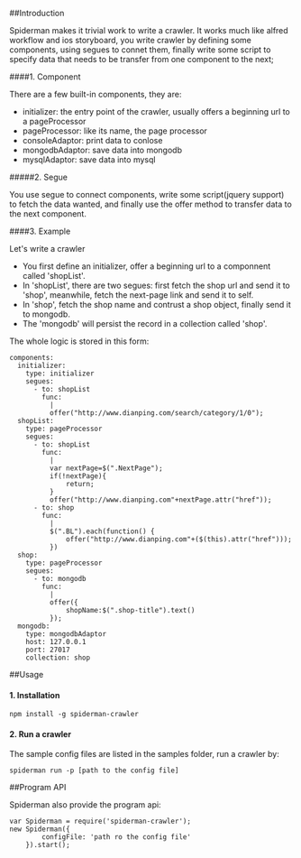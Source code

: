 ##Introduction

Spiderman makes it trivial work to write a crawler. It
 works much like alfred workflow and ios storyboard, you write crawler by defining some components, using segues to connet them, finally write some script to specify data that needs to be transfer from one component to the next;

####1. Component

There are a few built-in components, they are:

* initializer: the entry point of the crawler, usually offers a beginning url to a pageProcessor
* pageProcessor: like its name, the page processor
* consoleAdaptor: print  data to conlose 
* mongodbAdaptor:  save data into mongodb
* mysqlAdaptor: save data into mysql

#####2. Segue

You use segue to connect components, write some script(jquery support) to fetch the data wanted, and finally use the offer method to transfer data to the next component.

####3. Example

Let's write a crawler

* You first define an initializer, offer a beginning url to a componnent called 'shopList'.
* In 'shopList', there are two segues: first fetch the shop url and send it to 'shop', meanwhile, fetch the next-page link and send it to self.
* In 'shop', fetch the shop name and contrust a shop object, finally send it to mongodb.
* The 'mongodb' will persist the record in a collection called 'shop'.


The whole logic is stored in this form:


	components:
	  initializer:   
	    type: initializer
	    segues:
	      - to: shopList
	        func: 
	          |
	          offer("http://www.dianping.com/search/category/1/0");
	  shopList:   
	    type: pageProcessor
	    segues:
	      - to: shopList
	        func: 
	          |
	          var nextPage=$(".NextPage");
	          if(!nextPage){
	          	  return;
	          }         
	          offer("http://www.dianping.com"+nextPage.attr("href"));
	      - to: shop
	        func: 
	          |
	          $(".BL").each(function() {
	          	  offer("http://www.dianping.com"+($(this).attr("href")));
	          })
	  shop:   
	    type: pageProcessor
	    segues:
	      - to: mongodb
	        func: 
	          |
	          offer({
	          	  shopName:$(".shop-title").text()
	          });
	  mongodb:   
	    type: mongodbAdaptor
	    host: 127.0.0.1
	    port: 27017
	    collection: shop


##Usage

#### 1. Installation

	npm install -g spiderman-crawler
	
#### 2. Run a crawler

The sample config files are listed in the samples folder, run a crawler by:

	spiderman run -p [path to the config file]
	
##Program API

Spiderman also provide the program api:

	var Spiderman = require('spiderman-crawler');
	new Spiderman({
			configFile: 'path ro the config file'
		}).start();

